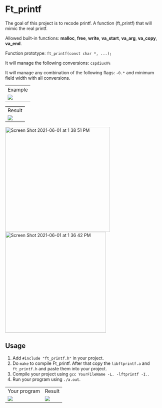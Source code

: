 # Ft_printf
The goal of this project is to recode printf. A function (ft_printf) that will mimic the real printf.

Allowed built-in functions: **malloc**, **free**, **write**, **va_start**, **va_arg**, **va_copy**, **va_end**.

Function prototype: `ft_printf(const char *, ...);`

It will manage the following conversions: `cspdiuxX%`

It will manage any combination of the following flags: `-0.*` and minimum field width with all conversions.

<table>
  <tr>
    <td align="center">Example</td>
  </tr>
  <tr>
    <td><img src="https://user-images.githubusercontent.com/84783740/120312792-d3b1b100-c2e1-11eb-859d-755e84e7eb64.png"></td>
  </tr>
</table>

<table>
  <tr>
    <td align="center">Result</td>
  </tr>
  <tr>
    <td><img src="https://user-images.githubusercontent.com/84783740/120312815-dd3b1900-c2e1-11eb-9982-0503d59459e8.png"></td>
  </tr>
</table>

<img width="335" alt="Screen Shot 2021-06-01 at 1 38 51 PM" src="https://user-images.githubusercontent.com/84783740/120312748-c7c5ef00-c2e1-11eb-8297-215bf537989e.png">
<img width="322" alt="Screen Shot 2021-06-01 at 1 36 42 PM" src="https://user-images.githubusercontent.com/84783740/120312767-cdbbd000-c2e1-11eb-8e4e-38f2508f697e.png">

## Usage
1. Add `#include "ft_printf.h"` in your project.
2. Do `make` to compile Ft_printf. After that copy the `libftprintf.a` and `ft_printf.h` and paste them into your project.
3. Compile your project using `gcc YourFileName -L. -lftprintf -I.`.
4. Run your program using `./a.out`.

<table>
  <tr>
    <td align="center">Your program</td>
    <td align="center">Result</td>
  </tr>
  <tr>
    <td><img src="https://user-images.githubusercontent.com/84783740/120312748-c7c5ef00-c2e1-11eb-8297-215bf537989e.png"></td>
    <td><img src="https://user-images.githubusercontent.com/84783740/120312767-cdbbd000-c2e1-11eb-8e4e-38f2508f697e.png"></td>
  </tr>
</table>
